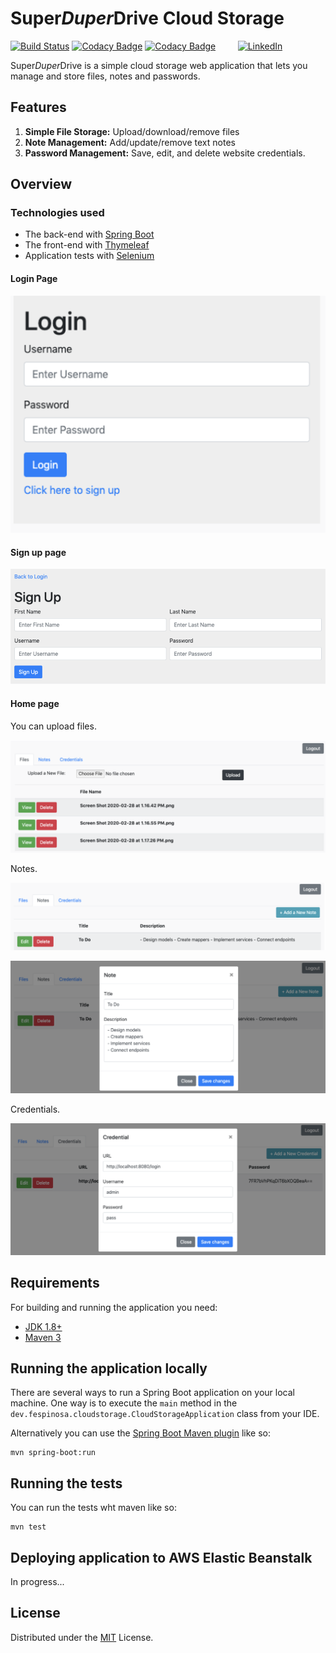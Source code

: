 # Super*Duper*Drive Cloud Storage

[![Build Status](https://travis-ci.com/fespinosa-dev/cloudstorage.svg?branch=master)](https://travis-ci.com/fespinosa-dev/cloudstorage)
[![Codacy Badge](https://app.codacy.com/project/badge/Grade/d0ca7f15e33e42d4ac9ba56e203139b4)](https://www.codacy.com/gh/fespinosa-dev/cloudstorage/dashboard?utm_source=github.com&amp;utm_medium=referral&amp;utm_content=fespinosa-dev/cloudstorage&amp;utm_campaign=Badge_Grade)
[![Codacy Badge](https://app.codacy.com/project/badge/Coverage/d0ca7f15e33e42d4ac9ba56e203139b4)](https://www.codacy.com/gh/fespinosa-dev/cloudstorage/dashboard?utm_source=github.com&utm_medium=referral&utm_content=fespinosa-dev/cloudstorage&utm_campaign=Badge_Coverage)
&nbsp; &nbsp; &nbsp; &nbsp;
[![LinkedIn](https://img.shields.io/badge/LinkedIn-0077B6?s&logo=linkedin&logoColor=white)](https://www.linkedin.com/in/fjevictoriano/)

Super*Duper*Drive is a simple cloud storage web application that lets you manage and store files, notes and passwords.

## Features

1. **Simple File Storage:** Upload/download/remove files
2. **Note Management:** Add/update/remove text notes
3. **Password Management:** Save, edit, and delete website credentials.  

## Overview 

### Technologies used

* The back-end with [Spring Boot](https://spring.io/projects/spring-boot)
* The front-end with [Thymeleaf](https://www.thymeleaf.org/)
* Application tests with [Selenium](https://www.selenium.dev/)

#### Login Page

![img.png](img.png)

#### Sign up page

![img_1.png](img_1.png)

#### Home page

You can upload files.

![img_2.png](img_2.png)

Notes.

![img_3.png](img_3.png)

![img_5.png](img_5.png)

Credentials.

![img_4.png](img_4.png)

## Requirements

For building and running the application you need:

- [JDK 1.8+](https://adoptopenjdk.net/?variant=openjdk8&jvmVariant=hotspot)
- [Maven 3](https://maven.apache.org)

## Running the application locally

There are several ways to run a Spring Boot application on your local machine. One way is to execute the `main` method in the `dev.fespinosa.cloudstorage.CloudStorageApplication` class from your IDE.

Alternatively you can use the [Spring Boot Maven plugin](https://docs.spring.io/spring-boot/docs/current/reference/html/build-tool-plugins-maven-plugin.html) like so:

```shell
mvn spring-boot:run
```

## Running the tests

You can run the tests wht maven like so:

```shell
mvn test 
```

## Deploying application to AWS Elastic Beanstalk
In progress...

<!-- LICENSE -->
## License

Distributed under the  [MIT](https://github.com/fespinosa-dev/ckd-tracker/blob/master/LICENSE) License.